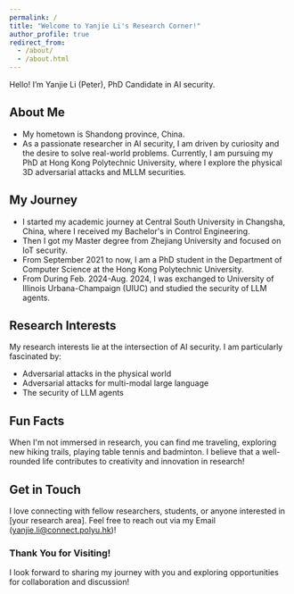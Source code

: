 ```yaml
---
permalink: /
title: "Welcome to Yanjie Li's Research Corner!"
author_profile: true
redirect_from: 
  - /about/
  - /about.html
---
```


Hello! I’m Yanjie Li (Peter), PhD Candidate in AI security.
## About Me

* My hometown is Shandong province, China.
* As a passionate researcher in AI security, I am driven by curiosity and the desire to solve real-world problems. Currently, I am pursuing my PhD at Hong Kong Polytechnic University, where I explore the physical 3D adversarial attacks and MLLM securities.

## My Journey

* I started my academic journey at Central South University in Changsha, China, where I received my Bachelor's in Control Engineering.
* Then I got my Master degree from Zhejiang University and focused on IoT security. 
* From September 2021 to now, I am a PhD student in the Department of Computer Science at the Hong Kong Polytechnic University.
* From During Feb. 2024-Aug. 2024, I was exchanged to University of Illinois Urbana-Champaign (UIUC) and studied the security of LLM agents.

## Research Interests
My research interests lie at the intersection of AI security. I am particularly fascinated by: 
- Adversarial attacks in the physical world
- Adversarial attacks for multi-modal large language
- The security of LLM agents

## Fun Facts
When I'm not immersed in research, you can find me traveling, exploring new hiking trails, playing table tennis and badminton. I believe that a well-rounded life contributes to creativity and innovation in research!

## Get in Touch
I love connecting with fellow researchers, students, or anyone interested in [your research area]. Feel free to reach out via my Email (yanjie.li@connect.polyu.hk)!

### Thank You for Visiting!
I look forward to sharing my journey with you and exploring opportunities for collaboration and discussion!